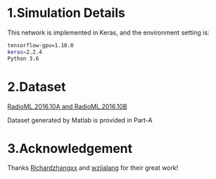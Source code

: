 # 1.Simulation Details

This network is implemented in Keras, and the environment setting is:

```bash
tensorflow-gpu=1.10.0
keras=2.2.4
Python 3.6
```

# 2.Dataset

[RadioML.2016.10A and RadioML.2016.10B](https://www.deepsig.ai/datasets)

Dataset generated by Matlab is provided in Part-A

# 3.Acknowledgement

Thanks [Richardzhangxx](https://github.com/Richardzhangxx) and [wzjialang](https://github.com/wzjialang/MCLDNN#introduction) for their great work!

